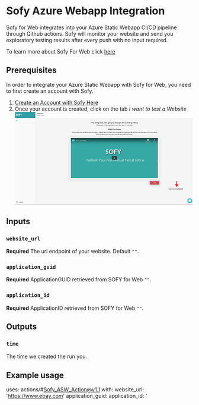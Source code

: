 # Sofy Azure Webapp Integration

Sofy for Web integrates into your Azure Static Webapp CI/CD pipeline through Github actions. Sofy will monitor your website and send you exploratory testing results after every push with no input required.

To learn more about Sofy For Web click [here](https://sofy.ai/azure-static-webapp-integration/) 

## Prerequisites

In order to integrate your Azure Static Webapp with Sofy for Web, you need to first create an account with Sofy. 

1. [Create an Account with Sofy Here](https://sofy.ai/register/)
2. Once your account is created, click on the tab *I want to test a Website*
	![Test a Website](newaccount.png)


## Inputs

### `website_url`

**Required** The url endpoint of your website. Default `""`.

### `application_guid`

**Required** ApplicationGUID retrieved from SOFY for Web `""`.

### `application_id`

**Required** ApplicationID retrieved from SOFY for Web `""`.

## Outputs

### `time`

The time we created the run you.

## Example usage

uses: actions/#Sofy_ASW_Action@v1.1
with:
  website_url: 'https://www.ebay.com'
  application_guid: <GUID Obtained from Sofy>
  application_id: '<APPID Obtained from Sofy>
